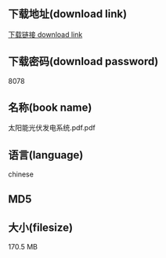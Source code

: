## 下载地址(download link)
[下载链接 download link](https://tutu365.netlify.app/?s=%E5%A4%AA%E9%98%B3%E8%83%BD%E5%85%89%E4%BC%8F%E5%8F%91%E7%94%B5%E7%B3%BB%E7%BB%9F.pdf)

## 下载密码(download password)
8078

## 名称(book name)
太阳能光伏发电系统.pdf.pdf

## 语言(language)
chinese

## MD5


## 大小(filesize)
170.5 MB
